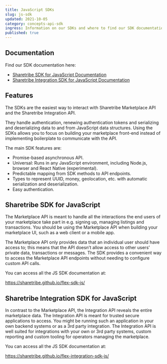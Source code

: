 ```yaml
---
title: JavaScript SDKs
slug: js-sdk
updated: 2021-10-05
category: concepts-api-sdk
ingress: Information on our SDKs and where to find our SDK documentation
published: true
---
```


## Documentation

Find our SDK documentation here:

- [Sharetribe SDK for JavaScript Documentation](https://sharetribe.github.io/flex-sdk-js/)
- [Sharetribe Integration SDK for JavaScript Documentation](https://sharetribe.github.io/flex-integration-sdk-js/)

## Features

The SDKs are the easiest way to interact with Sharetribe Marketplace API
and the Sharetribe Integration API.

They handle authentication, renewing authentication tokens and
serializing and deserializing data to and from JavaScript data
structures. Using the SDKs allows you to focus on building your
marketplace front-end instead of implementing boilerplate to communicate
with the API.

The main SDK features are:

- Promise-based asynchronous API.
- Universal: Runs in any JavaScript environment, including Node.js,
  browser and React Native (experimental).
- Predictable mapping from SDK methods to API endpoints.
- Types to represent UUID, money, geolocation, etc. with automatic
  serialization and deserialization.
- Easy authentication.

## Sharetribe SDK for JavaScript

The Marketplace API is meant to handle all the interactions the end
users of your marketplace take part in e.g. signing up, managing
listings and transactions. You should be using the Marketplace API when
building your marketplace UI, such as a web client or a mobile app.

The Marketplace API only provides data that an individual user should
have access to; this means that the API doesn’t allow access to other
users’ private data, transactions or messages. The SDK provides a
convenient way to access the Marketplace API endpoints without needing
to configure custom API calls.

You can access all the JS SDK documentation at:

https://sharetribe.github.io/flex-sdk-js/

## Sharetribe Integration SDK for JavaScript

In contrast to the Marketplace API, the Integration API reveals the
entire marketplace data. The Integration API is meant for trusted secure
applications to access. You might be running such an application in your
own backend systems or as a 3rd party integration. The Integration API
is well suited for integrations with your own or 3rd party systems,
custom reporting and custom tooling for operators managing the
marketplace.

<plan tier="extend" feature="Access to Integration SDK"></plan>

You can access all the JS SDK documentation at:

https://sharetribe.github.io/flex-integration-sdk-js/
